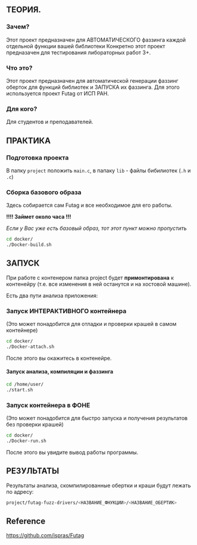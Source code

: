 ## ТЕОРИЯ. 

###  Зачем?
Этот проект предназначен для АВТОМАТИЧЕСКОГО фаззинга каждой отдельной функции вашей библиотеки
Конкретно этот проект предназачен для тестирования либораторных работ 3+.

### Что это?
Этот проект предназначен для автоматической генерации фаззинг оберток для функций библиотек и ЗАПУСКА их фаззинга.
Для этого используется проект Futag от ИСП РАН.

### Для кого?
Для студентов и преподавателей.

## ПРАКТИКА

### Подготовка проекта
В папку `project` положить `main.c`, в папаку `lib` - файлы бибилиотек (`.h` и `.c`) 

### Сборка базового образа
Здесь собирается сам Futag и все необходимое для его работы.

**!!!! Займет около часа !!!**

*Если у Вас уже есть базовый образ, тот этот пункт можно пропустить*

```bash
cd docker/
./Docker-build.sh
```


## ЗАПУСК
При работе с контенером папка project будет **примонтирована** к контенейру (т.е. все изменения в ней останутся и на хостовой машине).

Есть два пути анализа приложения:

### Запуск ИНТЕРАКТИВНОГО  контейнера 
(Это может понадобится для отладки и проверки крашей в самом контейнере)

```bash
cd docker/
./Docker-attach.sh
```
После этого вы окажитесь в контенейре. 

#### Запуск анализа, компиляции и фаззинга
```bash
cd /home/user/
./start.sh
```

### Запуск контейнера в ФОНЕ
(Это может понадобится для быстро запуска и получения результатов без проверки крашей)

```bash
cd docker/
./Docker-run.sh
```
После этого вы увидите вывод работы программы.

## РЕЗУЛЬТАТЫ

Результаты анализа, скомпилированные обертки и краши будут лежать по адресу:

```bash
project/futag-fuzz-drivers/<НАЗВАНИЕ_ФНУКЦИИ>/<НАЗВАНИЕ_ОБЕРТИК>
```

## Reference
https://github.com/ispras/Futag
